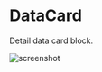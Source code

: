 # DataCard

Detail data card block.

![screenshot](https://img.alicdn.com/imgextra/i3/O1CN016O9RjL1CQOM3WxXaj_!!6000000000075-2-tps-296-186.png)